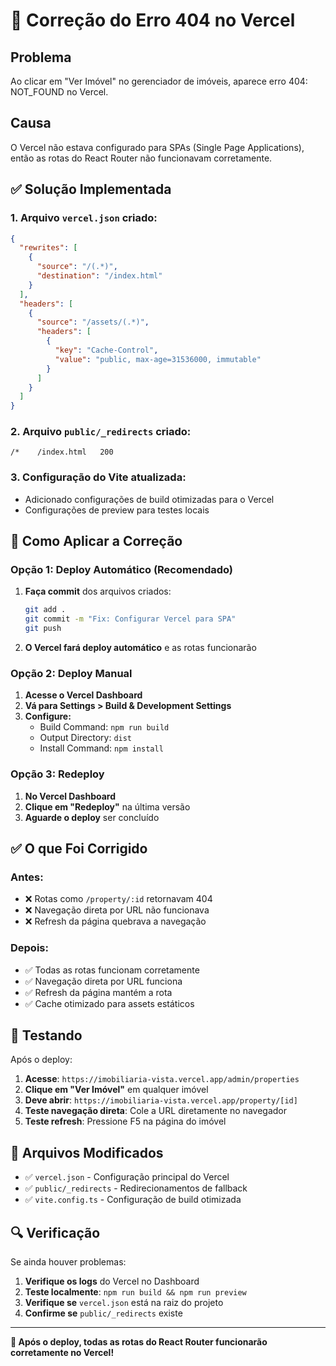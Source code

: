# 🔧 Correção do Erro 404 no Vercel

## Problema
Ao clicar em "Ver Imóvel" no gerenciador de imóveis, aparece erro 404: NOT_FOUND no Vercel.

## Causa
O Vercel não estava configurado para SPAs (Single Page Applications), então as rotas do React Router não funcionavam corretamente.

## ✅ Solução Implementada

### 1. **Arquivo `vercel.json` criado:**
```json
{
  "rewrites": [
    {
      "source": "/(.*)",
      "destination": "/index.html"
    }
  ],
  "headers": [
    {
      "source": "/assets/(.*)",
      "headers": [
        {
          "key": "Cache-Control",
          "value": "public, max-age=31536000, immutable"
        }
      ]
    }
  ]
}
```

### 2. **Arquivo `public/_redirects` criado:**
```
/*    /index.html   200
```

### 3. **Configuração do Vite atualizada:**
- Adicionado configurações de build otimizadas para o Vercel
- Configurações de preview para testes locais

## 🚀 Como Aplicar a Correção

### **Opção 1: Deploy Automático (Recomendado)**
1. **Faça commit** dos arquivos criados:
   ```bash
   git add .
   git commit -m "Fix: Configurar Vercel para SPA"
   git push
   ```

2. **O Vercel fará deploy automático** e as rotas funcionarão

### **Opção 2: Deploy Manual**
1. **Acesse o Vercel Dashboard**
2. **Vá para Settings > Build & Development Settings**
3. **Configure:**
   - Build Command: `npm run build`
   - Output Directory: `dist`
   - Install Command: `npm install`

### **Opção 3: Redeploy**
1. **No Vercel Dashboard**
2. **Clique em "Redeploy"** na última versão
3. **Aguarde o deploy** ser concluído

## ✅ O que Foi Corrigido

### **Antes:**
- ❌ Rotas como `/property/:id` retornavam 404
- ❌ Navegação direta por URL não funcionava
- ❌ Refresh da página quebrava a navegação

### **Depois:**
- ✅ Todas as rotas funcionam corretamente
- ✅ Navegação direta por URL funciona
- ✅ Refresh da página mantém a rota
- ✅ Cache otimizado para assets estáticos

## 🧪 Testando

Após o deploy:

1. **Acesse**: `https://imobiliaria-vista.vercel.app/admin/properties`
2. **Clique em "Ver Imóvel"** em qualquer imóvel
3. **Deve abrir**: `https://imobiliaria-vista.vercel.app/property/[id]`
4. **Teste navegação direta**: Cole a URL diretamente no navegador
5. **Teste refresh**: Pressione F5 na página do imóvel

## 📝 Arquivos Modificados

- ✅ `vercel.json` - Configuração principal do Vercel
- ✅ `public/_redirects` - Redirecionamentos de fallback
- ✅ `vite.config.ts` - Configuração de build otimizada

## 🔍 Verificação

Se ainda houver problemas:

1. **Verifique os logs** do Vercel no Dashboard
2. **Teste localmente**: `npm run build && npm run preview`
3. **Verifique se** `vercel.json` está na raiz do projeto
4. **Confirme se** `public/_redirects` existe

---

**🎉 Após o deploy, todas as rotas do React Router funcionarão corretamente no Vercel!**
